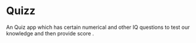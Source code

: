 # Quizz
An Quiz app which has certain numerical and other IQ questions to test our knowledge and then provide score .
